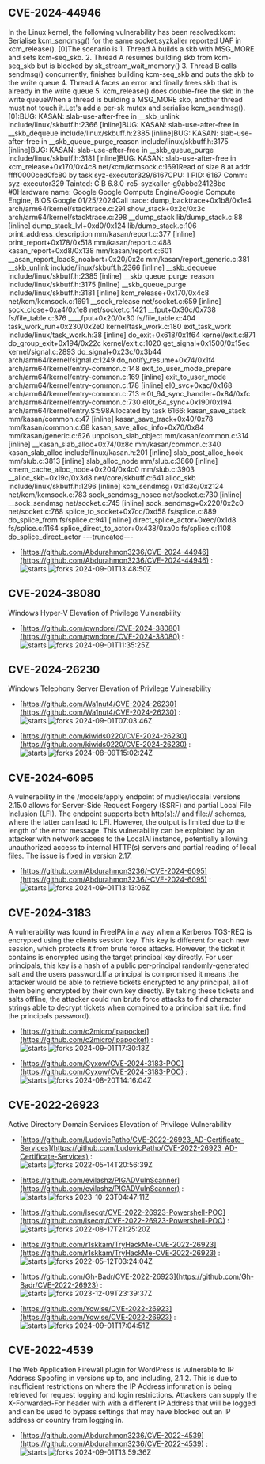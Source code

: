 ## CVE-2024-44946
 In the Linux kernel, the following vulnerability has been resolved:kcm: Serialise kcm_sendmsg() for the same socket.syzkaller reported UAF in kcm_release(). [0]The scenario is  1. Thread A builds a skb with MSG_MORE and sets kcm-seq_skb.  2. Thread A resumes building skb from kcm-seq_skb but is blocked     by sk_stream_wait_memory()  3. Thread B calls sendmsg() concurrently, finishes building kcm-seq_skb     and puts the skb to the write queue  4. Thread A faces an error and finally frees skb that is already in the     write queue  5. kcm_release() does double-free the skb in the write queueWhen a thread is building a MSG_MORE skb, another thread must not touch it.Let's add a per-sk mutex and serialise kcm_sendmsg().[0]:BUG: KASAN: slab-use-after-free in __skb_unlink include/linux/skbuff.h:2366 [inline]BUG: KASAN: slab-use-after-free in __skb_dequeue include/linux/skbuff.h:2385 [inline]BUG: KASAN: slab-use-after-free in __skb_queue_purge_reason include/linux/skbuff.h:3175 [inline]BUG: KASAN: slab-use-after-free in __skb_queue_purge include/linux/skbuff.h:3181 [inline]BUG: KASAN: slab-use-after-free in kcm_release+0x170/0x4c8 net/kcm/kcmsock.c:1691Read of size 8 at addr ffff0000ced0fc80 by task syz-executor329/6167CPU: 1 PID: 6167 Comm: syz-executor329 Tainted: G    B              6.8.0-rc5-syzkaller-g9abbc24128bc #0Hardware name: Google Google Compute Engine/Google Compute Engine, BIOS Google 01/25/2024Call trace: dump_backtrace+0x1b8/0x1e4 arch/arm64/kernel/stacktrace.c:291 show_stack+0x2c/0x3c arch/arm64/kernel/stacktrace.c:298 __dump_stack lib/dump_stack.c:88 [inline] dump_stack_lvl+0xd0/0x124 lib/dump_stack.c:106 print_address_description mm/kasan/report.c:377 [inline] print_report+0x178/0x518 mm/kasan/report.c:488 kasan_report+0xd8/0x138 mm/kasan/report.c:601 __asan_report_load8_noabort+0x20/0x2c mm/kasan/report_generic.c:381 __skb_unlink include/linux/skbuff.h:2366 [inline] __skb_dequeue include/linux/skbuff.h:2385 [inline] __skb_queue_purge_reason include/linux/skbuff.h:3175 [inline] __skb_queue_purge include/linux/skbuff.h:3181 [inline] kcm_release+0x170/0x4c8 net/kcm/kcmsock.c:1691 __sock_release net/socket.c:659 [inline] sock_close+0xa4/0x1e8 net/socket.c:1421 __fput+0x30c/0x738 fs/file_table.c:376 ____fput+0x20/0x30 fs/file_table.c:404 task_work_run+0x230/0x2e0 kernel/task_work.c:180 exit_task_work include/linux/task_work.h:38 [inline] do_exit+0x618/0x1f64 kernel/exit.c:871 do_group_exit+0x194/0x22c kernel/exit.c:1020 get_signal+0x1500/0x15ec kernel/signal.c:2893 do_signal+0x23c/0x3b44 arch/arm64/kernel/signal.c:1249 do_notify_resume+0x74/0x1f4 arch/arm64/kernel/entry-common.c:148 exit_to_user_mode_prepare arch/arm64/kernel/entry-common.c:169 [inline] exit_to_user_mode arch/arm64/kernel/entry-common.c:178 [inline] el0_svc+0xac/0x168 arch/arm64/kernel/entry-common.c:713 el0t_64_sync_handler+0x84/0xfc arch/arm64/kernel/entry-common.c:730 el0t_64_sync+0x190/0x194 arch/arm64/kernel/entry.S:598Allocated by task 6166: kasan_save_stack mm/kasan/common.c:47 [inline] kasan_save_track+0x40/0x78 mm/kasan/common.c:68 kasan_save_alloc_info+0x70/0x84 mm/kasan/generic.c:626 unpoison_slab_object mm/kasan/common.c:314 [inline] __kasan_slab_alloc+0x74/0x8c mm/kasan/common.c:340 kasan_slab_alloc include/linux/kasan.h:201 [inline] slab_post_alloc_hook mm/slub.c:3813 [inline] slab_alloc_node mm/slub.c:3860 [inline] kmem_cache_alloc_node+0x204/0x4c0 mm/slub.c:3903 __alloc_skb+0x19c/0x3d8 net/core/skbuff.c:641 alloc_skb include/linux/skbuff.h:1296 [inline] kcm_sendmsg+0x1d3c/0x2124 net/kcm/kcmsock.c:783 sock_sendmsg_nosec net/socket.c:730 [inline] __sock_sendmsg net/socket.c:745 [inline] sock_sendmsg+0x220/0x2c0 net/socket.c:768 splice_to_socket+0x7cc/0xd58 fs/splice.c:889 do_splice_from fs/splice.c:941 [inline] direct_splice_actor+0xec/0x1d8 fs/splice.c:1164 splice_direct_to_actor+0x438/0xa0c fs/splice.c:1108 do_splice_direct_actor ---truncated---

- [https://github.com/Abdurahmon3236/CVE-2024-44946](https://github.com/Abdurahmon3236/CVE-2024-44946) :  
![starts](https://img.shields.io/github/stars/Abdurahmon3236/CVE-2024-44946.svg) 
![forks](https://img.shields.io/github/forks/Abdurahmon3236/CVE-2024-44946.svg) 
2024-09-01T13:48:50Z

## CVE-2024-38080
 Windows Hyper-V Elevation of Privilege Vulnerability

- [https://github.com/pwndorei/CVE-2024-38080](https://github.com/pwndorei/CVE-2024-38080) :  
![starts](https://img.shields.io/github/stars/pwndorei/CVE-2024-38080.svg) 
![forks](https://img.shields.io/github/forks/pwndorei/CVE-2024-38080.svg) 
2024-09-01T11:35:25Z

## CVE-2024-26230
 Windows Telephony Server Elevation of Privilege Vulnerability

- [https://github.com/Wa1nut4/CVE-2024-26230](https://github.com/Wa1nut4/CVE-2024-26230) :  
![starts](https://img.shields.io/github/stars/Wa1nut4/CVE-2024-26230.svg) 
![forks](https://img.shields.io/github/forks/Wa1nut4/CVE-2024-26230.svg) 
2024-09-01T07:03:46Z

- [https://github.com/kiwids0220/CVE-2024-26230](https://github.com/kiwids0220/CVE-2024-26230) :  
![starts](https://img.shields.io/github/stars/kiwids0220/CVE-2024-26230.svg) 
![forks](https://img.shields.io/github/forks/kiwids0220/CVE-2024-26230.svg) 
2024-08-09T15:02:24Z

## CVE-2024-6095
 A vulnerability in the /models/apply endpoint of mudler/localai versions 2.15.0 allows for Server-Side Request Forgery (SSRF) and partial Local File Inclusion (LFI). The endpoint supports both http(s):// and file:// schemes, where the latter can lead to LFI. However, the output is limited due to the length of the error message. This vulnerability can be exploited by an attacker with network access to the LocalAI instance, potentially allowing unauthorized access to internal HTTP(s) servers and partial reading of local files. The issue is fixed in version 2.17.

- [https://github.com/Abdurahmon3236/-CVE-2024-6095](https://github.com/Abdurahmon3236/-CVE-2024-6095) :  
![starts](https://img.shields.io/github/stars/Abdurahmon3236/-CVE-2024-6095.svg) 
![forks](https://img.shields.io/github/forks/Abdurahmon3236/-CVE-2024-6095.svg) 
2024-09-01T13:13:06Z

## CVE-2024-3183
 A vulnerability was found in FreeIPA in a way when a Kerberos TGS-REQ is encrypted using the clients session key. This key is different for each new session, which protects it from brute force attacks. However, the ticket it contains is encrypted using the target principal key directly. For user principals, this key is a hash of a public per-principal randomly-generated salt and the users password.If a principal is compromised it means the attacker would be able to retrieve tickets encrypted to any principal, all of them being encrypted by their own key directly. By taking these tickets and salts offline, the attacker could run brute force attacks to find character strings able to decrypt tickets when combined to a principal salt (i.e. find the principals password).

- [https://github.com/c2micro/ipapocket](https://github.com/c2micro/ipapocket) :  
![starts](https://img.shields.io/github/stars/c2micro/ipapocket.svg) 
![forks](https://img.shields.io/github/forks/c2micro/ipapocket.svg) 
2024-09-01T17:30:13Z

- [https://github.com/Cyxow/CVE-2024-3183-POC](https://github.com/Cyxow/CVE-2024-3183-POC) :  
![starts](https://img.shields.io/github/stars/Cyxow/CVE-2024-3183-POC.svg) 
![forks](https://img.shields.io/github/forks/Cyxow/CVE-2024-3183-POC.svg) 
2024-08-20T14:16:04Z

## CVE-2022-26923
 Active Directory Domain Services Elevation of Privilege Vulnerability

- [https://github.com/LudovicPatho/CVE-2022-26923_AD-Certificate-Services](https://github.com/LudovicPatho/CVE-2022-26923_AD-Certificate-Services) :  
![starts](https://img.shields.io/github/stars/LudovicPatho/CVE-2022-26923_AD-Certificate-Services.svg) 
![forks](https://img.shields.io/github/forks/LudovicPatho/CVE-2022-26923_AD-Certificate-Services.svg) 
2022-05-14T20:56:39Z

- [https://github.com/evilashz/PIGADVulnScanner](https://github.com/evilashz/PIGADVulnScanner) :  
![starts](https://img.shields.io/github/stars/evilashz/PIGADVulnScanner.svg) 
![forks](https://img.shields.io/github/forks/evilashz/PIGADVulnScanner.svg) 
2023-10-23T04:47:11Z

- [https://github.com/lsecqt/CVE-2022-26923-Powershell-POC](https://github.com/lsecqt/CVE-2022-26923-Powershell-POC) :  
![starts](https://img.shields.io/github/stars/lsecqt/CVE-2022-26923-Powershell-POC.svg) 
![forks](https://img.shields.io/github/forks/lsecqt/CVE-2022-26923-Powershell-POC.svg) 
2022-08-17T21:25:20Z

- [https://github.com/r1skkam/TryHackMe-CVE-2022-26923](https://github.com/r1skkam/TryHackMe-CVE-2022-26923) :  
![starts](https://img.shields.io/github/stars/r1skkam/TryHackMe-CVE-2022-26923.svg) 
![forks](https://img.shields.io/github/forks/r1skkam/TryHackMe-CVE-2022-26923.svg) 
2022-05-12T03:24:04Z

- [https://github.com/Gh-Badr/CVE-2022-26923](https://github.com/Gh-Badr/CVE-2022-26923) :  
![starts](https://img.shields.io/github/stars/Gh-Badr/CVE-2022-26923.svg) 
![forks](https://img.shields.io/github/forks/Gh-Badr/CVE-2022-26923.svg) 
2023-12-09T23:39:37Z

- [https://github.com/Yowise/CVE-2022-26923](https://github.com/Yowise/CVE-2022-26923) :  
![starts](https://img.shields.io/github/stars/Yowise/CVE-2022-26923.svg) 
![forks](https://img.shields.io/github/forks/Yowise/CVE-2022-26923.svg) 
2024-09-01T17:04:51Z

## CVE-2022-4539
 The Web Application Firewall plugin for WordPress is vulnerable to IP Address Spoofing in versions up to, and including, 2.1.2. This is due to insufficient restrictions on where the IP Address information is being retrieved for request logging and login restrictions. Attackers can supply the X-Forwarded-For header with with a different IP Address that will be logged and can be used to bypass settings that may have blocked out an IP address or country from logging in.

- [https://github.com/Abdurahmon3236/CVE-2022-4539](https://github.com/Abdurahmon3236/CVE-2022-4539) :  
![starts](https://img.shields.io/github/stars/Abdurahmon3236/CVE-2022-4539.svg) 
![forks](https://img.shields.io/github/forks/Abdurahmon3236/CVE-2022-4539.svg) 
2024-09-01T13:59:36Z

